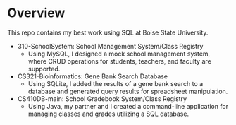 # **Overview**
This repo contains my best work using SQL at Boise State University.

- 310-SchoolSystem: School Management System/Class Registry
  - Using MySQL, I designed a mock school management system, where CRUD operations for students, teachers, and faculty are supported.
- CS321-Bioinformatics: Gene Bank Search Database
  - Using SQLite, I added the results of a gene bank search to a database and generated query results for spreadsheet manipulation.
- CS410DB-main: School Gradebook System/Class Registry
  - Using Java, my partner and I created a command-line application for managing classes and grades utilizing a SQL database.  

